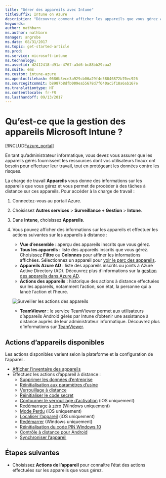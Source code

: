 ```yaml
---
title: "Gérer des appareils avec Intune"
titleSuffix: Intune on Azure
description: "Découvrez comment afficher les appareils que vous gérez avec Intune et effectuer diverses opérations dessus."
keywords: 
author: nathbarn
ms.author: nathbarn
manager: angrobe
ms.date: 08/31/2017
ms.topic: get-started-article
ms.prod: 
ms.service: microsoft-intune
ms.technology: 
ms.assetid: d2412418-d91a-4767-a3d6-bc88bb29caa2
ms.suite: ems
ms.custom: intune-azure
ms.openlocfilehash: 0686b3ece3a929cb06a29f4e58046872b70ec926
ms.sourcegitcommit: b8987b8dfb009ea55678d7f640ac5f18a6ab167e
ms.translationtype: HT
ms.contentlocale: fr-FR
ms.lasthandoff: 09/13/2017
---
```

# <a name="what-is-microsoft-intune-device-management"></a>Qu’est-ce que la gestion des appareils Microsoft Intune ?


[!INCLUDE[azure_portal](./includes/azure_portal.md)]

En tant qu’administrateur informatique, vous devez vous assurer que les appareils gérés fournissent les ressources dont vos utilisateurs finaux ont besoin pour effectuer leur travail, tout en protégeant les données contre les risques.

La charge de travail **Appareils** vous donne des informations sur les appareils que vous gérez et vous permet de procéder à des tâches à distance sur ces appareils. Pour accéder à la charge de travail :

1. Connectez-vous au portail Azure.
2. Choisissez **Autres services** > **Surveillance + Gestion** > **Intune**.
3. Dans **Intune**, choisissez **Appareils**.
4. Vous pouvez afficher des informations sur les appareils et effectuer les actions suivantes sur les appareils à distance :
    - **Vue d’ensemble** : aperçu des appareils inscrits que vous gérez.
    - **Tous les appareils** : liste des appareils inscrits que vous gérez. Choisissez **Filtre** ou **Colonnes** pour affiner les informations affichées. Sélectionnez un appareil pour [voir le parc des appareils](device-inventory.md).
    - **Appareils Azure AD** : liste des appareils inscrits ou joints à Azure Active Directory (AD). Découvrez plus d’informations sur la [gestion des appareils dans Azure AD](https://docs.microsoft.com/azure/active-directory/device-management-introduction).
    - **Actions des appareils** : historique des actions à distance effectuées sur les appareils, notamment l’action, son état, la personne qui a lancé l’action et l’heure.

    ![Surveiller les actions des appareils](./media/monitor-device-actions.png)

    - **TeamViewer** : le service TeamViewer permet aux utilisateurs d’appareils Android gérés par Intune d’obtenir une assistance à distance auprès de leur administrateur informatique. Découvrez plus d’informations sur [TeamViewer](device-profile-android-teamviewer.md).

## <a name="available-device-actions"></a>Actions d’appareils disponibles
Les actions disponibles varient selon la plateforme et la configuration de l’appareil.

- [Afficher l’inventaire des appareils](device-inventory.md)
- Effectuez les actions d’appareil à distance :
    - [Supprimer les données d’entreprise](devices-wipe.md#remove-company-data)
    - [Réinitialisation aux paramètres d’usine](devices-wipe.md#factory-reset)
    - [Verrouillage à distance](device-remote-lock.md)
    - [Réinitialiser le code secret](device-passcode-reset.md)
    - [Contourner le verrouillage d’activation](device-activation-lock-bypass.md) (iOS uniquement)
    - [Redémarrage à zéro](device-fresh-start.md) (Windows uniquement)
    - [Mode Perdu](device-lost-mode.md) (iOS uniquement)
    - [Localiser l’appareil](device-locate.md) (iOS uniquement)
    - [Redémarrer](device-restart.md) (Windows uniquement)
    - [Réinitialisation du code PIN Windows 10](device-windows-pin-reset.md)
    - [Contrôle à distance pour Android](device-profile-android-teamviewer.md)
    - [Synchroniser l’appareil](device-sync.md)


## <a name="next-steps"></a>Étapes suivantes

- Choisissez **Actions de l’appareil** pour connaître l’état des actions effectuées sur les appareils que vous gérez.
